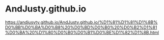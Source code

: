 # AndJusty.github.io
https://andjusyty.github.io/AndJusty.github.io/%D1%81%D1%81%D1%8B%D0%BB%D0%BA%D0%B8%20%D0%BD%D0%B0%20%D0%B2%D1%81%D0%BA%20%D1%80%D0%B0%D0%B1%D0%BE%D1%82%D1%8B.html
